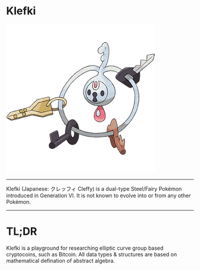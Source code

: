 Klefki
===================

![klefki](res/707Klefki.png)

----------------------

Klefki (Japanese: クレッフィ Cleffy) is a dual-type Steel/Fairy Pokémon introduced in Generation VI. It is not known to evolve into or from any other Pokémon.

----------------------

# TL;DR

Klefki is a playground for researching elliptic curve group based cryptocoins, such as Bitcoin. All data types & structures are based on mathematical defination of abstract algebra.

